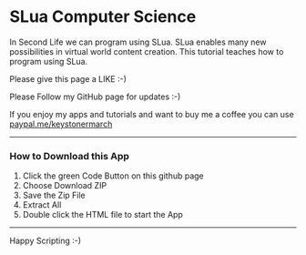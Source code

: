 # SLua Computer Science
In Second Life we can program using SLua. SLua enables many new possibilities in virtual world content creation. This tutorial teaches how to program using SLua.  

Please give this page a LIKE :-)  

Please Follow my GitHub page for updates :-)  

If you enjoy my apps and tutorials and want to buy me a coffee you can use [paypal.me/keystonermarch](https://www.paypal.com/paypalme/keystonermarch)  

---

### How to Download this App
1. Click the green Code Button on this github page
2. Choose Download ZIP
3. Save the Zip File
4. Extract All
5. Double click the HTML file to start the App

---

Happy Scripting :-)